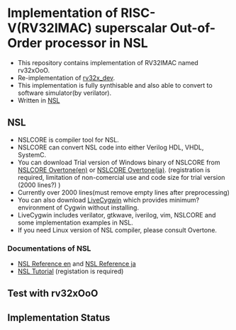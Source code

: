 # Implementation of RISC-V(RV32IMAC) superscalar Out-of-Order processor in NSL
- This repository contains implementation of RV32IMAC named rv32xOoO.
- Re-implementation of [rv32x\_dev](https://github.com/koyamanX/rv32x_dev).
- This implementation is fully synthisable and also able to convert to software simulator(by verilator).  
- Written in [NSL](http://www.overtone.co.jp/products/and-the-nsl/) 
## NSL 
- NSLCORE is compiler tool for NSL.
- NSLCORE can convert NSL code into either Verilog HDL, VHDL, SystemC.
- You can download Trial version of Windows binary of NSLCORE from [NSLCORE Overtone(en)](http://www.overtone.co.jp/en/support/downloads/) or [NSLCORE Overtone(ja)](http://www.overtone.co.jp/support/downloads/). (registration is required, limitation of non-comercial use and code size for trial version (2000 lines?) )
- Currently over 2000 lines(must remove empty lines after preprocessing)
- You can also download [LiveCygwin](http://www.ip-arch.jp/#LiveCygwin) which provides minimum? environment of Cygwin without installing. 
- LiveCygwin includes verilator, gtkwave, iverilog, vim, NSLCORE and some implementation examples in NSL.
- If you need Linux version of NSL compiler, please consult Overtone.
### Documentations of NSL
- [NSL Reference en](http://www.overtone.co.jp/wp_overtone/wp-content/uploads/2010/06/NSL_Language_Reference_ver1.1E.pdf) and [NSL Reference ja](http://www.overtone.co.jp/release_data/documents/reference/NSL_Language_Reference_ver1.5.pdf)
- [NSL Tutorial](http://www.overtone.co.jp/software_download/ja/) (registation is required)

## Test with rv32xOoO
## Implementation Status

